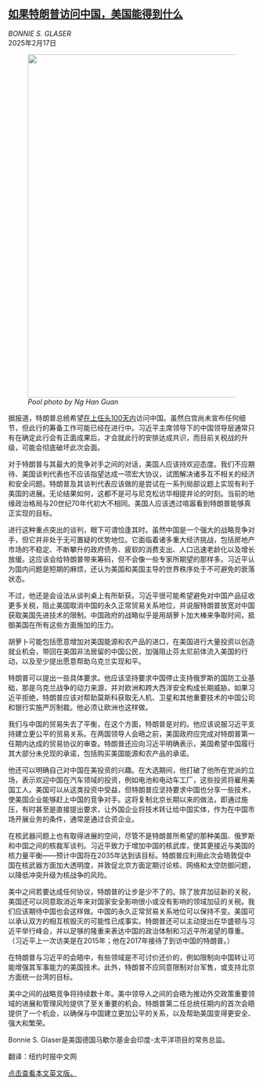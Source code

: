 <!--1739776022000-->
[如果特朗普访问中国，美国能得到什么](https://cn.nytimes.com/opinion/20250217/trump-china-summit/)
------

<address>BONNIE S. GLASER</address><time pudate="2025-02-17 02:56:41" datetime="2025-02-17 02:56:41">2025年2月17日</time><figure><img src="https://images.weserv.nl/?url=static01.nyt.com/images/2025/02/16/multimedia/16glaser-btpq/16glaser-btpq-master1050.jpg" width="1050" height="700"><figcaption> <cite>Pool photo by Ng Han Guan</cite></figcaption></figure><section><p>据报道，特朗普总统希望<a rel="noopener noreferrer" target="_blank" href="https://www.wsj.com/us-news/trump-china-xi-jinping-visit-e9141794" title="Link: https://www.wsj.com/us-news/trump-china-xi-jinping-visit-e9141794">在上任头100天内</a>访问中国。虽然白宫尚未宣布任何细节，但此行的筹备工作可能已经在进行中。习近平主席领导下的中国领导层通常只有在确定此行会有正面成果后，才会就此行的安排达成共识，而目前关税战的升级，可能会彻底破坏此次会面。</p><p>对于特朗普与其最大的竞争对手之间的对话，美国人应该持欢迎态度。我们不应期待、美国谈判代表也不应该指望达成一项宏大协议，试图解决诸多互不相关的经济和安全问题。特朗普及其谈判代表应该做的是尝试在一系列局部议题上实现有利于美国的进展。无论结果如何，这都不是可与尼克松访华相提并论的时刻。当前的地缘政治格局与20世纪70年代初大不相同。美国人应该透过喧嚣看到特朗普能够真正实现的目标。</p><p>进行这种重点突出的谈判，眼下可谓恰逢其时。虽然中国是一个强大的战略竞争对手，但它并非处于无可置疑的优势地位。它面临着诸多重大经济挑战，包括房地产市场的不稳定、不断攀升的政府债务、疲软的消费支出、人口迅速老龄化以及增长放缓。这应该会给特朗普带来筹码，但不会像一些专家所期望的那样多。习近平认为国内问题是短期的麻烦，还认为美国和美国主导的世界秩序处于不可避免的衰落状态。</p><p>不过，他还是会设法从谈判桌上有所斩获。习近平很可能希望避免对中国产品征收更多关税，阻止美国取消中国的永久正常贸易关系地位，并说服特朗普放宽对中国获取美国先进技术的限制。中国政府的战略似乎是用胡萝卜加大棒来争取时间，抵御美国在所有这些方面施加的压力。</p><p>胡萝卜可能包括愿意增加对美国能源和农产品的进口，在美国进行大量投资以创造就业机会，带回在美国非法居留的中国公民，加强阻止芬太尼前体流入美国的行动，以及至少提出愿意帮助乌克兰实现和平。</p><p>特朗普可以提出一些具体要求。他应该坚持要求中国停止支持俄罗斯的国防工业基础，那是乌克兰战争的动力来源，并对欧洲和跨大西洋安全构成长期威胁。如果习近平拒绝，特朗普应该对帮助莫斯科获取无人机、卫星和其他重要技术的中国公司和银行实施严厉制裁。他必须让欧洲也这样做。</p><p>我们与中国的贸易失去了平衡，在这个方面，特朗普是对的。他应该说服习近平支持建立更公平的贸易关系。在两国领导人会晤之前，美国政府应完成对特朗普第一任期内达成的贸易协议的审查。特朗普还应向习近平明确表示，美国希望中国履行其大部分未兑现的承诺，包括购买美国能源和农产品的承诺。</p><p>他还可以明确自己对中国在美投资的兴趣。在大选期间，他打破了他所在党派的立场，表示欢迎中国在汽车领域的投资，例如电池和电动车工厂，这些投资将雇用美国工人。美国可以从这类投资中受益，但特朗普应坚持要求中国也分享一些技术，使美国企业能够赶上中国的竞争对手。这将复制北京长期以来的做法，即通过施压，有时甚至是直接提出要求，让外国企业将技术转让给中国实体，作为在中国市场开展业务的条件，通常是通过合资企业。</p><p>在核武器问题上也有取得进展的空间，尽管不是特朗普所希望的那种美国、俄罗斯和中国之间的核裁军谈判。习近平致力于增加中国的核武库，使其更接近与美国的核力量平衡——预计中国将在2035年达到该目标。特朗普应利用此次会晤敦促中国在核武器方面加大透明度，并敦促北京方面定期讨论核、网络和太空防御问题，以降低冲突升级为核战争的风险。</p><p>美中之间若要达成任何协议，特朗普的让步是少不了的。除了放弃加征新的关税，美国还可以同意取消近年来对国家安全影响很小或没有影响的领域加征的关税。我们应该期待中国也会这样做。中国的永久正常贸易关系地位可以保持不变。美国可以承认双方的相互核毁灭的可能性已成事实。特朗普还可以主动提出在华盛顿与习近平举行峰会，并以足够的隆重来表达中国的政治体制和习近平所渴望的尊重。（习近平上一次访美是在2015年；他在2017年接待了到访中国的特朗普。）</p><p>在特朗普与习近平的会晤中，有些领域是不可讨价还价的，例如限制向中国转让可能增强其军事能力的美国技术。此外，特朗普不应同意限制对台军售，或支持北京方面统一台湾的目标。</p><p>美中之间的战略竞争将持续数十年。美中领导人之间的会晤为推动外交政策重要领域的进展和管理风险提供了至关重要的机会。特朗普第二任总统任期内的首次会晤提供了一个机会，以确保与中国建立更加公平的关系，以及帮助美国变得更安全、强大和繁荣。</p></section><footer><p>Bonnie S. Glaser是美国德国马歇尔基金会印度-太平洋项目的常务总监。</p><p>翻译：纽约时报中文网</p><p><a rel="nofollow" target="_blank" href="https://www.nytimes.com/2025/02/16/opinion/trump-china-summit.html">点击查看本文英文版。</a></p></footer>
